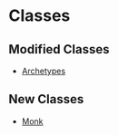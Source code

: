 # Classes

## Modified Classes

- [Archetypes](/classes/archetypes)

## New Classes

- [Monk](/classes/monk)
